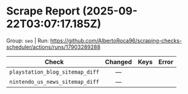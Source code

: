 # Scrape Report (2025-09-22T03:07:17.185Z)

Group: `seo`  |  Run: https://github.com/AlbertoRoca96/scraping-checks-scheduler/actions/runs/17903289288

| Check | Changed | Keys | Error |
|---|:---:|:--|:--|
| `playstation_blog_sitemap_diff` | — |  |  |
| `nintendo_us_news_sitemap_diff` | — |  |  |
